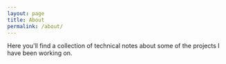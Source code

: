 ```yaml
---
layout: page
title: About
permalink: /about/
---
```


Here you'll find a collection of technical notes about some of the projects I
have been working on.
